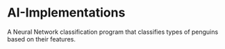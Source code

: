 # AI-Implementations
A Neural Network classification program that classifies types of penguins based on their features.
